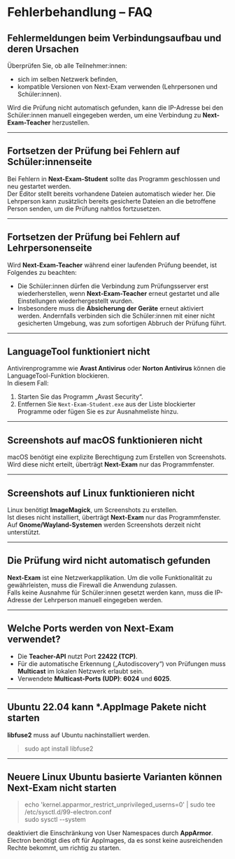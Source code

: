 
# Fehlerbehandlung – FAQ

## Fehlermeldungen beim Verbindungsaufbau und deren Ursachen

Überprüfen Sie, ob alle Teilnehmer:innen:

- sich im selben Netzwerk befinden,
- kompatible Versionen von Next-Exam verwenden (Lehrpersonen und Schüler:innen).

Wird die Prüfung nicht automatisch gefunden, kann die IP-Adresse bei den Schüler:innen manuell eingegeben werden, um eine Verbindung zu **Next-Exam-Teacher** herzustellen.

---

## Fortsetzen der Prüfung bei Fehlern auf Schüler:innenseite

Bei Fehlern in **Next-Exam-Student** sollte das Programm geschlossen und neu gestartet werden.  
Der Editor stellt bereits vorhandene Dateien automatisch wieder her. Die Lehrperson kann zusätzlich bereits gesicherte Dateien an die betroffene Person senden, um die Prüfung nahtlos fortzusetzen.

---

## Fortsetzen der Prüfung bei Fehlern auf Lehrpersonenseite

Wird **Next-Exam-Teacher** während einer laufenden Prüfung beendet, ist Folgendes zu beachten:

- Die Schüler:innen dürfen die Verbindung zum Prüfungsserver erst wiederherstellen, wenn **Next-Exam-Teacher** erneut gestartet und alle Einstellungen wiederhergestellt wurden.
- Insbesondere muss die **Absicherung der Geräte** erneut aktiviert werden. Andernfalls verbinden sich die Schüler:innen mit einer nicht gesicherten Umgebung, was zum sofortigen Abbruch der Prüfung führt.

---

## LanguageTool funktioniert nicht

Antivirenprogramme wie **Avast Antivirus** oder **Norton Antivirus** können die LanguageTool-Funktion blockieren.  
In diesem Fall:

1. Starten Sie das Programm „Avast Security“.
2. Entfernen Sie `Next-Exam-Student.exe` aus der Liste blockierter Programme oder fügen Sie es zur Ausnahmeliste hinzu.

---

## Screenshots auf macOS funktionieren nicht

macOS benötigt eine explizite Berechtigung zum Erstellen von Screenshots.  
Wird diese nicht erteilt, überträgt **Next-Exam** nur das Programmfenster.

---

## Screenshots auf Linux funktionieren nicht

Linux benötigt **ImageMagick**, um Screenshots zu erstellen.  
Ist dieses nicht installiert, überträgt **Next-Exam** nur das Programmfenster.  
Auf **Gnome/Wayland-Systemen** werden Screenshots derzeit nicht unterstützt.

---

## Die Prüfung wird nicht automatisch gefunden

**Next-Exam** ist eine Netzwerkapplikation. Um die volle Funktionalität zu gewährleisten, muss die Firewall die Anwendung zulassen.  
Falls keine Ausnahme für Schüler:innen gesetzt werden kann, muss die IP-Adresse der Lehrperson manuell eingegeben werden.

---

## Welche Ports werden von Next-Exam verwendet?

- Die **Teacher-API** nutzt Port **22422 (TCP)**.
- Für die automatische Erkennung („Autodiscovery“) von Prüfungen muss **Multicast** im lokalen Netzwerk erlaubt sein.
- Verwendete **Multicast-Ports (UDP)**: **6024** und **6025**.

---

## Ubuntu 22.04 kann *.AppImage Pakete nicht starten

**libfuse2** muss auf Ubuntu nachinstalliert werden.
>sudo apt install libfuse2

---

## Neuere Linux Ubuntu basierte Varianten können Next-Exam nicht starten

> echo 'kernel.apparmor_restrict_unprivileged_userns=0' | sudo tee /etc/sysctl.d/99-electron.conf  
> sudo sysctl --system

deaktiviert die Einschränkung von User Namespaces durch **AppArmor**. Electron benötigt dies oft für AppImages, da es sonst keine ausreichenden Rechte bekommt, um richtig zu starten.